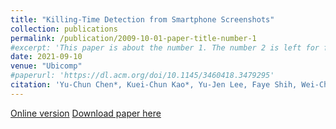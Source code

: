 ```yaml
---
title: "Killing-Time Detection from Smartphone Screenshots"
collection: publications
permalink: /publication/2009-10-01-paper-title-number-1
#excerpt: 'This paper is about the number 1. The number 2 is left for future work.'
date: 2021-09-10
venue: "Ubicomp"
#paperurl: 'https://dl.acm.org/doi/10.1145/3460418.3479295'
citation: 'Yu-Chun Chen*, Kuei-Chun Kao*, Yu-Jen Lee, Faye Shih, Wei-Chen Chiu, Yung-Ju Chang (* indicates equal contribution)'
---
```


[Online version](https://dl.acm.org/doi/10.1145/3460418.3479295)
[Download paper here](../files/Kill_Time_Detection__Ubicomp_2021_Poster_.pdf)
